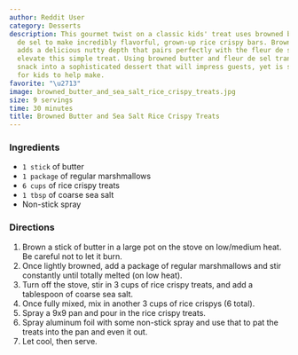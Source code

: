 ```yaml
---
author: Reddit User
category: Desserts
description: This gourmet twist on a classic kids' treat uses browned butter and fleur
  de sel to make incredibly flavorful, grown-up rice crispy bars. Browning the butter
  adds a delicious nutty depth that pairs perfectly with the fleur de sel to really
  elevate this simple treat. Using browned butter and fleur de sel transforms an ordinary
  snack into a sophisticated dessert that will impress guests, yet is still easy enough
  for kids to help make.
favorite: "\u2713"
image: browned_butter_and_sea_salt_rice_crispy_treats.jpg
size: 9 servings
time: 30 minutes
title: Browned Butter and Sea Salt Rice Crispy Treats
---
```


### Ingredients

* `1 stick` of butter
* `1 package` of regular marshmallows
* `6 cups` of rice crispy treats
* `1 tbsp` of coarse sea salt
* Non-stick spray

### Directions

1. Brown a stick of butter in a large pot on the stove on low/medium heat. Be careful not to let it burn.
2. Once lightly browned, add a package of regular marshmallows and stir constantly until totally melted (on low heat).
3. Turn off the stove, stir in 3 cups of rice crispy treats, and add a tablespoon of coarse sea salt.
4. Once fully mixed, mix in another 3 cups of rice crispys (6 total).
5. Spray a 9x9 pan and pour in the rice crispy treats. 
6. Spray aluminum foil with some non-stick spray and use that to pat the treats into the pan and even it out.
7. Let cool, then serve.